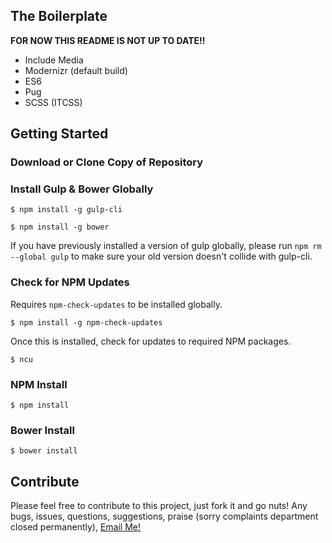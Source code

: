 ## The Boilerplate
**FOR NOW THIS README IS NOT UP TO DATE!!**
* Include Media
* Modernizr (default build)
* ES6
* Pug
* SCSS (ITCSS)

## Getting Started

### Download or Clone Copy of Repository

### Install Gulp & Bower Globally
```$ npm install -g gulp-cli```

```$ npm install -g bower```

If you have previously installed a version of gulp globally, please run `npm rm --global gulp` to make sure your old version doesn't collide with gulp-cli.

### Check for NPM Updates
Requires `npm-check-updates` to be installed globally.

```$ npm install -g npm-check-updates```

Once this is installed, check for updates to required NPM packages.

```$ ncu```

### NPM Install
```$ npm install```

### Bower Install
```$ bower install```

## Contribute
Please feel free to contribute to this project, just fork it and go nuts!
Any bugs, issues, questions, suggestions, praise (sorry complaints department closed permanently), [Email Me!](mailto:ben@benderham.com)
